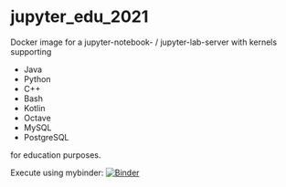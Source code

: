 # jupyter_edu_2021

Docker image for a jupyter-notebook- / jupyter-lab-server with kernels supporting
- Java
- Python
- C++
- Bash
- Kotlin
- Octave
- MySQL
- PostgreSQL

for education purposes.

Execute using mybinder:
[![Binder](https://mybinder.org/badge_logo.svg)](https://mybinder.org/v2/gh/ncc-74205/jupyter_edu_2021/HEAD?urlpath=lab/tree/examples)
